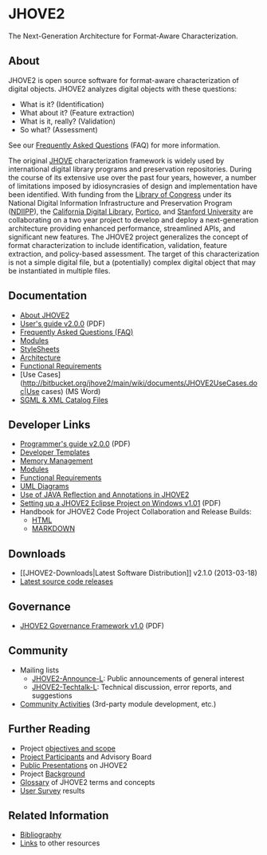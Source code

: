 JHOVE2
======
The Next-Generation Architecture for Format-Aware Characterization.

## <a name="about"></a>About

JHOVE2 is open source software for format-aware characterization of digital objects. JHOVE2 analyzes digital objects with these questions:
* What is it? (Identification)
* What about it? (Feature extraction)
* What is it, really? (Validation)
* So what? (Assessment)

See our [Frequently Asked Questions](https://github.com/opf-labs/jhove2/wiki/Frequently-Asked-Questions-%28FAQ%29) (FAQ) for more information. 

The original [JHOVE](http://hul.harvard.edu/jhove/) characterization framework is widely used by international digital library programs and preservation repositories. During the course of its extensive use over the past four years, however, a number of limitations imposed by idiosyncrasies of design and implementation have been identified. With funding from the [Library of Congress](http://www.loc.gov/) under its National Digital Information Infrastructure and Preservation Program ([NDIIPP](http://www.digitalpreservation.gov/)), the [California Digital Library](http://www.cdlib.org/), [Portico](http://www.portico.org/), and [Stanford University](http://library.stanford.edu/depts/dlss/index.htm) are collaborating on a two year project to develop and deploy a next-generation architecture providing enhanced performance, streamlined APIs, and significant new features. The JHOVE2 project generalizes the concept of format characterization to include identification, validation, feature extraction, and policy-based assessment. The target of this characterization is not a simple digital file, but a (potentially) complex digital object that may be instantiated in multiple files.

## Documentation
* [About JHOVE2](about)
* [User's guide v2.0.0](docs/JHOVE2-Users-Guide.pdf) (PDF)
* [Frequently Asked Questions (FAQ)](https://github.com/opf-labs/jhove2/wiki/Frequently-Asked-Questions-%28FAQ%29)
* [Modules](https://github.com/opf-labs/jhove2/wiki/Modules)
* [StyleSheets](https://github.com/opf-labs/jhove2/wiki/StyleSheets)
* [Architecture](https://github.com/opf-labs/jhove2/wiki/Architecture)
* [Functional Requirements](https://github.com/opf-labs/jhove2/wiki/Functional-Requirements)
* [Use Cases](http://bitbucket.org/jhove2/main/wiki/documents/JHOVE2UseCases.doc|Use cases) (MS Word)
* [SGML & XML Catalog Files](https://github.com/opf-labs/jhove2/wiki/SGML-%26-XML-Catalog-Files)

## Developer Links
* [Programmer's guide v2.0.0](http://bitbucket.org/jhove2/main/wiki/documents/JHOVE2Programmer2-0-0.pdf) (PDF)
* [Developer Templates](https://github.com/opf-labs/jhove2/wiki/Developer_Templates)
* [Memory Management](https://github.com/opf-labs/jhove2/wiki/Memory_Management)
* [Modules](https://github.com/opf-labs/jhove2/wiki/Modules)
* [Functional Requirements](https://github.com/opf-labs/jhove2/wiki/Functional-Requirements)
* [UML Diagrams](https://github.com/opf-labs/jhove2/wiki/UML_Diagrams)
* [Use of JAVA Reflection and Annotations in JHOVE2](https://github.com/opf-labs/jhove2/wiki/Background_Papers)
* [Setting up a JHOVE2 Eclipse Project on Windows v1.01](http://bitbucket.org/jhove2/main/wiki/documents/Setting-up-JHOVE2-in-Eclipse-1_01.pdf) (PDF)
* Handbook for JHOVE2 Code Project Collaboration and Release Builds:
  * [HTML](http://bitbucket.org/jhove2/main/wiki/documents/Jhove2-Developer-Handbook.html)
  * [MARKDOWN](http://bitbucket.org/jhove2/main/wiki/documents/Jhove2-Developer-Handbook.md) 

## Downloads
* [[JHOVE2-Downloads|Latest Software Distribution]] v2.1.0 (2013-03-18)
* [Latest source code releases](https://github.com/opf-labs/jhove2/wiki/Source_code_release)

## Governance
* [JHOVE2 Governance Framework v1.0](http://bitbucket.org/jhove2/main/wiki/documents/JHOVE2-Governance-v1-0.pdf) (PDF)

## Community
* Mailing lists
  * [JHOVE2-Announce-L](http://listserv.ucop.edu/cgi-bin/wa.exe?A0=JHOVE2-ANNOUNCE-L): Public announcements of general interest 
  * [JHOVE2-Techtalk-L](http://listserv.ucop.edu/cgi-bin/wa.exe?A0=JHOVE2-TECHTALK-L): Technical discussion, error reports, and suggestions 
* [Community Activities](https://github.com/opf-labs/jhove2/wiki/Community_Activities) (3rd-party module development, etc.)

## Further Reading
* Project [objectives and scope](https://github.com/opf-labs/jhove2/wiki/JHOVE_Project_Scope)
* [Project Participants](https://github.com/opf-labs/jhove2/wiki/Project_Participants) and Advisory Board
* [Public Presentations](https://github.com/opf-labs/jhove2/wiki/Public_Presentations) on JHOVE2
* Project [Background](https://github.com/opf-labs/jhove2/wiki/Background)
* [Glossary](https://github.com/opf-labs/jhove2/wiki/Glossary) of JHOVE2 terms and concepts
* [User Survey](https://github.com/opf-labs/jhove2/wiki/User_survey) results

## Related Information
* [Bibliography](https://github.com/opf-labs/jhove2/wiki/Bibliography)
* [Links](https://github.com/opf-labs/jhove2/wiki/Links) to other resources
